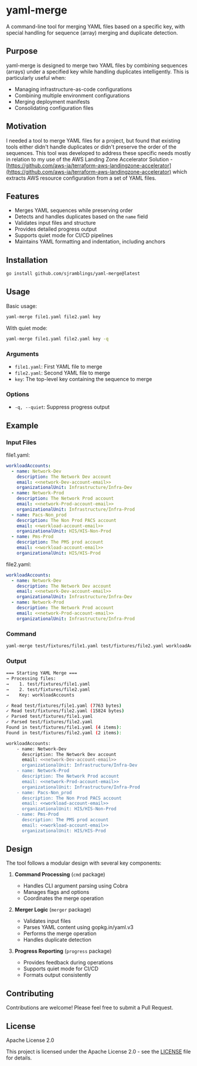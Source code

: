 # yaml-merge

A command-line tool for merging YAML files based on a specific key, with special handling for sequence (array) merging and duplicate detection.

## Purpose

yaml-merge is designed to merge two YAML files by combining sequences (arrays) under a specified key while handling duplicates intelligently. This is particularly useful when:

- Managing infrastructure-as-code configurations
- Combining multiple environment configurations
- Merging deployment manifests
- Consolidating configuration files

## Motivation

I needed a tool to merge YAML files for a project, but found that existing tools either didn't handle duplicates or didn't preserve the order of the sequences. This tool was developed to address these specific needs mostly in relation to my use of the AWS Landing Zone Accelerator Solution - [https://github.com/aws-ia/terraform-aws-landingzone-accelerator](https://github.com/aws-ia/terraform-aws-landingzone-accelerator) which extracts AWS resource configuration from a set of YAML files.

## Features

- Merges YAML sequences while preserving order
- Detects and handles duplicates based on the `name` field
- Validates input files and structure
- Provides detailed progress output
- Supports quiet mode for CI/CD pipelines
- Maintains YAML formatting and indentation, including anchors

## Installation

```bash
go install github.com/sjramblings/yaml-merge@latest
```

## Usage

Basic usage:

```bash
yaml-merge file1.yaml file2.yaml key
```
With quiet mode:

```bash
yaml-merge file1.yaml file2.yaml key -q
```

### Arguments

- `file1.yaml`: First YAML file to merge
- `file2.yaml`: Second YAML file to merge
- `key`: The top-level key containing the sequence to merge

### Options

- `-q, --quiet`: Suppress progress output

## Example

### Input Files

file1.yaml:
```yaml
workloadAccounts:
  - name: Network-Dev
    description: The Network Dev account
    email: <<network-Dev-account-email>>
    organizationalUnit: Infrastructure/Infra-Dev    
  - name: Network-Prod
    description: The Network Prod account
    email: <<network-Prod-account-email>>
    organizationalUnit: Infrastructure/Infra-Prod
  - name: Pacs-Non_prod
    description: The Non Prod PACS account
    email: <<workload-account-email>>
    organizationalUnit: HIS/HIS-Non-Prod
  - name: Pms-Prod
    description: The PMS prod account
    email: <<workload-account-email>>
    organizationalUnit: HIS/HIS-Prod  
```

file2.yaml:
```yaml
workloadAccounts:
  - name: Network-Dev
    description: The Network Dev account
    email: <<network-Dev-account-email>>
    organizationalUnit: Infrastructure/Infra-Dev    
  - name: Network-Prod
    description: The Network Prod account
    email: <<network-Prod-account-email>>
    organizationalUnit: Infrastructure/Infra-Prod
```

### Command

```bash
yaml-merge test/fixtures/file1.yaml test/fixtures/file2.yaml workloadAccounts
```

### Output

```bash
=== Starting YAML Merge ===
→ Processing files:
→    1. test/fixtures/file1.yaml
→    2. test/fixtures/file2.yaml
→    Key: workloadAccounts

✓ Read test/fixtures/file1.yaml (7763 bytes)
✓ Read test/fixtures/file2.yaml (15824 bytes)
✓ Parsed test/fixtures/file1.yaml
✓ Parsed test/fixtures/file2.yaml
Found in test/fixtures/file1.yaml (4 items):
Found in test/fixtures/file2.yaml (2 items):

workloadAccounts:
    - name: Network-Dev
      description: The Network Dev account
      email: <<network-Dev-account-email>>
      organizationalUnit: Infrastructure/Infra-Dev
    - name: Network-Prod
      description: The Network Prod account
      email: <<network-Prod-account-email>>
      organizationalUnit: Infrastructure/Infra-Prod
    - name: Pacs-Non_prod
      description: The Non Prod PACS account
      email: <<workload-account-email>>
      organizationalUnit: HIS/HIS-Non-Prod
    - name: Pms-Prod
      description: The PMS prod account
      email: <<workload-account-email>>
      organizationalUnit: HIS/HIS-Prod
```

## Design

The tool follows a modular design with several key components:

1. **Command Processing** (`cmd` package)
   - Handles CLI argument parsing using Cobra
   - Manages flags and options
   - Coordinates the merge operation

2. **Merger Logic** (`merger` package)
   - Validates input files
   - Parses YAML content using gopkg.in/yaml.v3
   - Performs the merge operation
   - Handles duplicate detection

3. **Progress Reporting** (`progress` package)
   - Provides feedback during operations
   - Supports quiet mode for CI/CD
   - Formats output consistently

## Contributing

Contributions are welcome! Please feel free to submit a Pull Request.

## License

Apache License 2.0

This project is licensed under the Apache License 2.0 - see the [LICENSE](LICENSE) file for details.
